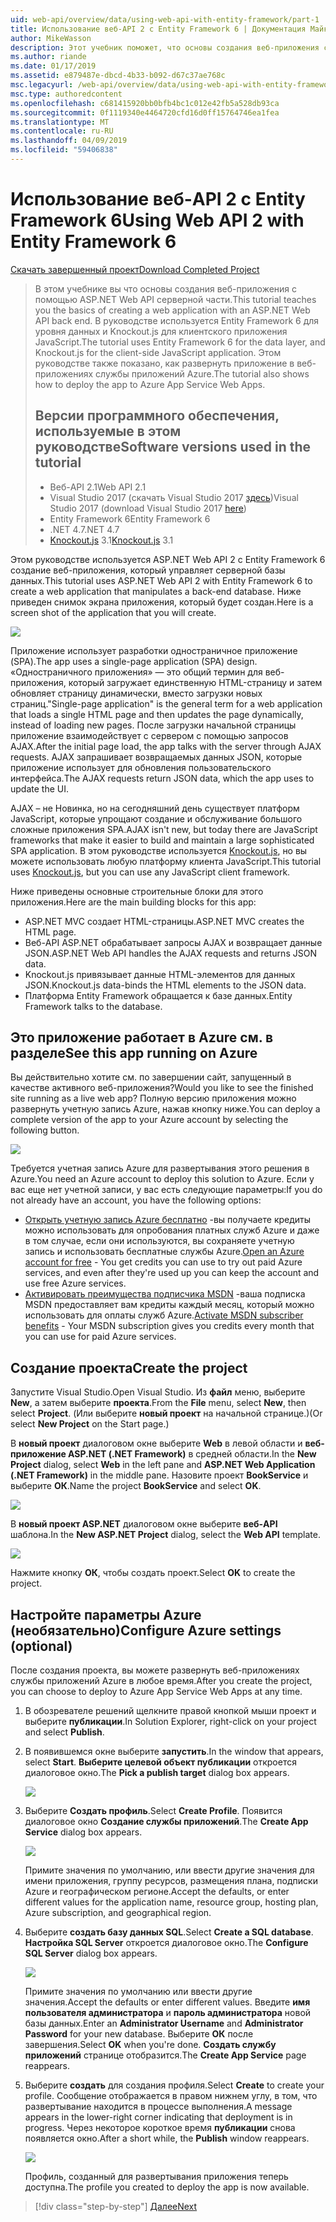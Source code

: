 ```yaml
---
uid: web-api/overview/data/using-web-api-with-entity-framework/part-1
title: Использование веб-API 2 с Entity Framework 6 | Документация Майкрософт
author: MikeWasson
description: Этот учебник поможет, что основы создания веб-приложения с помощью ASP.NET Web API серверной части. В этом руководстве используется Entity Framework 6 для макета данных...
ms.author: riande
ms.date: 01/17/2019
ms.assetid: e879487e-dbcd-4b33-b092-d67c37ae768c
msc.legacyurl: /web-api/overview/data/using-web-api-with-entity-framework/part-1
msc.type: authoredcontent
ms.openlocfilehash: c681415920bb0bfb4bc1c012e42fb5a528db93ca
ms.sourcegitcommit: 0f1119340e4464720cfd16d0ff15764746ea1fea
ms.translationtype: MT
ms.contentlocale: ru-RU
ms.lasthandoff: 04/09/2019
ms.locfileid: "59406838"
---
```

# <a name="using-web-api-2-with-entity-framework-6"></a><span data-ttu-id="10b3b-104">Использование веб-API 2 с Entity Framework 6</span><span class="sxs-lookup"><span data-stu-id="10b3b-104">Using Web API 2 with Entity Framework 6</span></span>


[<span data-ttu-id="10b3b-105">Скачать завершенный проект</span><span class="sxs-lookup"><span data-stu-id="10b3b-105">Download Completed Project</span></span>](https://github.com/MikeWasson/BookService)

> <span data-ttu-id="10b3b-106">В этом учебнике вы что основы создания веб-приложения с помощью ASP.NET Web API серверной части.</span><span class="sxs-lookup"><span data-stu-id="10b3b-106">This tutorial teaches you the basics of creating a web application with an ASP.NET Web API back end.</span></span> <span data-ttu-id="10b3b-107">В руководстве используется Entity Framework 6 для уровня данных и Knockout.js для клиентского приложения JavaScript.</span><span class="sxs-lookup"><span data-stu-id="10b3b-107">The tutorial uses Entity Framework 6 for the data layer, and Knockout.js for the client-side JavaScript application.</span></span> <span data-ttu-id="10b3b-108">Этом руководстве также показано, как развернуть приложение в веб-приложениях службы приложений Azure.</span><span class="sxs-lookup"><span data-stu-id="10b3b-108">The tutorial also shows how to deploy the app to Azure App Service Web Apps.</span></span>
>
> ## <a name="software-versions-used-in-the-tutorial"></a><span data-ttu-id="10b3b-109">Версии программного обеспечения, используемые в этом руководстве</span><span class="sxs-lookup"><span data-stu-id="10b3b-109">Software versions used in the tutorial</span></span>
>
> - <span data-ttu-id="10b3b-110">Веб-API 2.1</span><span class="sxs-lookup"><span data-stu-id="10b3b-110">Web API 2.1</span></span>
> - <span data-ttu-id="10b3b-111">Visual Studio 2017 (скачать Visual Studio 2017 [здесь](https://visualstudio.microsoft.com/downloads/?utm_medium=microsoft&utm_source=docs.microsoft.com&utm_campaign=button+cta&utm_content=download+vs2017))</span><span class="sxs-lookup"><span data-stu-id="10b3b-111">Visual Studio 2017 (download Visual Studio 2017 [here](https://visualstudio.microsoft.com/downloads/?utm_medium=microsoft&utm_source=docs.microsoft.com&utm_campaign=button+cta&utm_content=download+vs2017))</span></span>
> - <span data-ttu-id="10b3b-112">Entity Framework 6</span><span class="sxs-lookup"><span data-stu-id="10b3b-112">Entity Framework 6</span></span>
> - <span data-ttu-id="10b3b-113">.NET 4.7</span><span class="sxs-lookup"><span data-stu-id="10b3b-113">.NET 4.7</span></span>
> - <span data-ttu-id="10b3b-114">[Knockout.js](http://knockoutjs.com/) 3.1</span><span class="sxs-lookup"><span data-stu-id="10b3b-114">[Knockout.js](http://knockoutjs.com/) 3.1</span></span>

<span data-ttu-id="10b3b-115">Этом руководстве используется ASP.NET Web API 2 с Entity Framework 6 создание веб-приложения, который управляет серверной базы данных.</span><span class="sxs-lookup"><span data-stu-id="10b3b-115">This tutorial uses ASP.NET Web API 2 with Entity Framework 6 to create a web application that manipulates a back-end database.</span></span> <span data-ttu-id="10b3b-116">Ниже приведен снимок экрана приложения, который будет создан.</span><span class="sxs-lookup"><span data-stu-id="10b3b-116">Here is a screen shot of the application that you will create.</span></span>

[![](part-1/_static/image2.png)](part-1/_static/image1.png)

<span data-ttu-id="10b3b-117">Приложение использует разработки одностраничное приложение (SPA).</span><span class="sxs-lookup"><span data-stu-id="10b3b-117">The app uses a single-page application (SPA) design.</span></span> <span data-ttu-id="10b3b-118">«Одностраничного приложения» — это общий термин для веб-приложения, который загружает единственную HTML-страницу и затем обновляет страницу динамически, вместо загрузки новых страниц.</span><span class="sxs-lookup"><span data-stu-id="10b3b-118">"Single-page application" is the general term for a web application that loads a single HTML page and then updates the page dynamically, instead of loading new pages.</span></span> <span data-ttu-id="10b3b-119">После загрузки начальной страницы приложение взаимодействует с сервером с помощью запросов AJAX.</span><span class="sxs-lookup"><span data-stu-id="10b3b-119">After the initial page load, the app talks with the server through AJAX requests.</span></span> <span data-ttu-id="10b3b-120">AJAX запрашивает возвращаемых данных JSON, которые приложение использует для обновления пользовательского интерфейса.</span><span class="sxs-lookup"><span data-stu-id="10b3b-120">The AJAX requests return JSON data, which the app uses to update the UI.</span></span>

<span data-ttu-id="10b3b-121">AJAX – не Новинка, но на сегодняшний день существует платформ JavaScript, которые упрощают создание и обслуживание большого сложные приложения SPA.</span><span class="sxs-lookup"><span data-stu-id="10b3b-121">AJAX isn't new, but today there are JavaScript frameworks that make it easier to build and maintain a large sophisticated SPA application.</span></span> <span data-ttu-id="10b3b-122">В этом руководстве используется [Knockout.js](http://knockoutjs.com/), но вы можете использовать любую платформу клиента JavaScript.</span><span class="sxs-lookup"><span data-stu-id="10b3b-122">This tutorial uses [Knockout.js](http://knockoutjs.com/), but you can use any JavaScript client framework.</span></span>

<span data-ttu-id="10b3b-123">Ниже приведены основные строительные блоки для этого приложения.</span><span class="sxs-lookup"><span data-stu-id="10b3b-123">Here are the main building blocks for this app:</span></span>

- <span data-ttu-id="10b3b-124">ASP.NET MVC создает HTML-страницы.</span><span class="sxs-lookup"><span data-stu-id="10b3b-124">ASP.NET MVC creates the HTML page.</span></span>
- <span data-ttu-id="10b3b-125">Веб-API ASP.NET обрабатывает запросы AJAX и возвращает данные JSON.</span><span class="sxs-lookup"><span data-stu-id="10b3b-125">ASP.NET Web API handles the AJAX requests and returns JSON data.</span></span>
- <span data-ttu-id="10b3b-126">Knockout.js привязывает данные HTML-элементов для данных JSON.</span><span class="sxs-lookup"><span data-stu-id="10b3b-126">Knockout.js data-binds the HTML elements to the JSON data.</span></span>
- <span data-ttu-id="10b3b-127">Платформа Entity Framework обращается к базе данных.</span><span class="sxs-lookup"><span data-stu-id="10b3b-127">Entity Framework talks to the database.</span></span>

## <a name="see-this-app-running-on-azure"></a><span data-ttu-id="10b3b-128">Это приложение работает в Azure см. в разделе</span><span class="sxs-lookup"><span data-stu-id="10b3b-128">See this app running on Azure</span></span>

<span data-ttu-id="10b3b-129">Вы действительно хотите см. по завершении сайт, запущенный в качестве активного веб-приложения?</span><span class="sxs-lookup"><span data-stu-id="10b3b-129">Would you like to see the finished site running as a live web app?</span></span> <span data-ttu-id="10b3b-130">Полную версию приложения можно развернуть учетную запись Azure, нажав кнопку ниже.</span><span class="sxs-lookup"><span data-stu-id="10b3b-130">You can deploy a complete version of the app to your Azure account by selecting the following button.</span></span>

[![](http://azuredeploy.net/deploybutton.png)](https://azuredeploy.net/?WT.mc_id=deploy_azure_aspnet&repository=https://github.com/tfitzmac/BookService)

<span data-ttu-id="10b3b-131">Требуется учетная запись Azure для развертывания этого решения в Azure.</span><span class="sxs-lookup"><span data-stu-id="10b3b-131">You need an Azure account to deploy this solution to Azure.</span></span> <span data-ttu-id="10b3b-132">Если у вас еще нет учетной записи, у вас есть следующие параметры:</span><span class="sxs-lookup"><span data-stu-id="10b3b-132">If you do not already have an account, you have the following options:</span></span>

- <span data-ttu-id="10b3b-133">[Открыть учетную запись Azure бесплатно](https://azure.microsoft.com/pricing/free-trial/?WT.mc_id=A443DD604) -вы получаете кредиты можно использовать для опробования платных служб Azure и даже в том случае, если они используются, вы сохраняете учетную запись и использовать бесплатные службы Azure.</span><span class="sxs-lookup"><span data-stu-id="10b3b-133">[Open an Azure account for free](https://azure.microsoft.com/pricing/free-trial/?WT.mc_id=A443DD604) - You get credits you can use to try out paid Azure services, and even after they're used up you can keep the account and use free Azure services.</span></span>
- <span data-ttu-id="10b3b-134">[Активировать преимущества подписчика MSDN](https://azure.microsoft.com/pricing/member-offers/msdn-benefits-details/?WT.mc_id=A443DD604) -ваша подписка MSDN предоставляет вам кредиты каждый месяц, который можно использовать для оплаты служб Azure.</span><span class="sxs-lookup"><span data-stu-id="10b3b-134">[Activate MSDN subscriber benefits](https://azure.microsoft.com/pricing/member-offers/msdn-benefits-details/?WT.mc_id=A443DD604) - Your MSDN subscription gives you credits every month that you can use for paid Azure services.</span></span>

## <a name="create-the-project"></a><span data-ttu-id="10b3b-135">Создание проекта</span><span class="sxs-lookup"><span data-stu-id="10b3b-135">Create the project</span></span>

<span data-ttu-id="10b3b-136">Запустите Visual Studio.</span><span class="sxs-lookup"><span data-stu-id="10b3b-136">Open Visual Studio.</span></span> <span data-ttu-id="10b3b-137">Из **файл** меню, выберите **New**, а затем выберите **проекта**.</span><span class="sxs-lookup"><span data-stu-id="10b3b-137">From the **File** menu, select **New**, then select **Project**.</span></span> <span data-ttu-id="10b3b-138">(Или выберите **новый проект** на начальной странице.)</span><span class="sxs-lookup"><span data-stu-id="10b3b-138">(Or select **New Project** on the Start page.)</span></span>

<span data-ttu-id="10b3b-139">В **новый проект** диалоговом окне выберите **Web** в левой области и **веб-приложение ASP.NET (.NET Framework)** в средней области.</span><span class="sxs-lookup"><span data-stu-id="10b3b-139">In the **New Project** dialog, select **Web** in the left pane and **ASP.NET Web Application (.NET Framework)** in the middle pane.</span></span> <span data-ttu-id="10b3b-140">Назовите проект **BookService** и выберите **ОК**.</span><span class="sxs-lookup"><span data-stu-id="10b3b-140">Name the project **BookService** and select **OK**.</span></span>

[![](part-1/_static/image11.png)](part-1/_static/image11.png)

<span data-ttu-id="10b3b-141">В **новый проект ASP.NET** диалоговом окне выберите **веб-API** шаблона.</span><span class="sxs-lookup"><span data-stu-id="10b3b-141">In the **New ASP.NET Project** dialog, select the **Web API** template.</span></span>

[![](part-1/_static/image12.png)](part-1/_static/image12.png)


<span data-ttu-id="10b3b-142">Нажмите кнопку **ОК**, чтобы создать проект.</span><span class="sxs-lookup"><span data-stu-id="10b3b-142">Select **OK** to create the project.</span></span>

## <a name="configure-azure-settings-optional"></a><span data-ttu-id="10b3b-143">Настройте параметры Azure (необязательно)</span><span class="sxs-lookup"><span data-stu-id="10b3b-143">Configure Azure settings (optional)</span></span>

<span data-ttu-id="10b3b-144">После создания проекта, вы можете развернуть веб-приложениях службы приложений Azure в любое время.</span><span class="sxs-lookup"><span data-stu-id="10b3b-144">After you create the project, you can choose to deploy to Azure App Service Web Apps at any time.</span></span> 

1. <span data-ttu-id="10b3b-145">В обозревателе решений щелкните правой кнопкой мыши проект и выберите **публикации**.</span><span class="sxs-lookup"><span data-stu-id="10b3b-145">In Solution Explorer, right-click on your project and select **Publish**.</span></span>

2. <span data-ttu-id="10b3b-146">В появившемся окне выберите **запустить**.</span><span class="sxs-lookup"><span data-stu-id="10b3b-146">In the window that appears, select **Start**.</span></span> <span data-ttu-id="10b3b-147">**Выберите целевой объект публикации** откроется диалоговое окно.</span><span class="sxs-lookup"><span data-stu-id="10b3b-147">The **Pick a publish target** dialog box appears.</span></span>

   [![](part-1/_static/image14.png)](part-1/_static/image14.png)

3. <span data-ttu-id="10b3b-148">Выберите **Создать профиль**.</span><span class="sxs-lookup"><span data-stu-id="10b3b-148">Select **Create Profile**.</span></span> <span data-ttu-id="10b3b-149">Появится диалоговое окно **Создание службы приложений**.</span><span class="sxs-lookup"><span data-stu-id="10b3b-149">The **Create App Service** dialog box appears.</span></span>

   [![](part-1/_static/image15.png)](part-1/_static/image15.png)

   <span data-ttu-id="10b3b-150">Примите значения по умолчанию, или ввести другие значения для имени приложения, группу ресурсов, размещения плана, подписки Azure и географическом регионе.</span><span class="sxs-lookup"><span data-stu-id="10b3b-150">Accept the defaults, or enter different values for the application name, resource group, hosting plan, Azure subscription, and geographical region.</span></span> 

4. <span data-ttu-id="10b3b-151">Выберите **создать базу данных SQL**.</span><span class="sxs-lookup"><span data-stu-id="10b3b-151">Select **Create a SQL database**.</span></span> <span data-ttu-id="10b3b-152">**Настройка SQL Server** откроется диалоговое окно.</span><span class="sxs-lookup"><span data-stu-id="10b3b-152">The **Configure SQL Server** dialog box appears.</span></span> 

   [![](part-1/_static/image16.png)](part-1/_static/image16.png)

   <span data-ttu-id="10b3b-153">Примите значения по умолчанию или ввести другие значения.</span><span class="sxs-lookup"><span data-stu-id="10b3b-153">Accept the defaults or enter different values.</span></span> <span data-ttu-id="10b3b-154">Введите **имя пользователя администратора** и **пароль администратора** новой базы данных.</span><span class="sxs-lookup"><span data-stu-id="10b3b-154">Enter an **Administrator Username** and **Administrator Password** for your new database.</span></span> <span data-ttu-id="10b3b-155">Выберите **ОК** после завершения.</span><span class="sxs-lookup"><span data-stu-id="10b3b-155">Select **OK** when you're done.</span></span> <span data-ttu-id="10b3b-156">**Создать службу приложений** странице отобразится.</span><span class="sxs-lookup"><span data-stu-id="10b3b-156">The **Create App Service** page reappears.</span></span>

5. <span data-ttu-id="10b3b-157">Выберите **создать** для создания профиля.</span><span class="sxs-lookup"><span data-stu-id="10b3b-157">Select **Create** to create your profile.</span></span> <span data-ttu-id="10b3b-158">Сообщение отображается в правом нижнем углу, в том, что развертывание находится в процессе выполнения.</span><span class="sxs-lookup"><span data-stu-id="10b3b-158">A message appears in the lower-right corner indicating that deployment is in progress.</span></span> <span data-ttu-id="10b3b-159">Через некоторое короткое время **публикации** снова появляется окно.</span><span class="sxs-lookup"><span data-stu-id="10b3b-159">After a short while, the **Publish** window reappears.</span></span>

    [![](part-1/_static/image17.png)](part-1/_static/image17.png)
   
    <span data-ttu-id="10b3b-160">Профиль, созданный для развертывания приложения теперь доступна.</span><span class="sxs-lookup"><span data-stu-id="10b3b-160">The profile you created to deploy the app is now available.</span></span> 


> [!div class="step-by-step"]
> [<span data-ttu-id="10b3b-161">Далее</span><span class="sxs-lookup"><span data-stu-id="10b3b-161">Next</span></span>](part-2.md)
